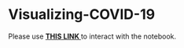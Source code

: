 # Visualizing-COVID-19
Please use <a href="https://nbviewer.jupyter.org/github/kpourang/Visualizing-COVID-19/blob/main/notebook.ipynb"> <b> THIS LINK </b></a> to interact with the notebook.
